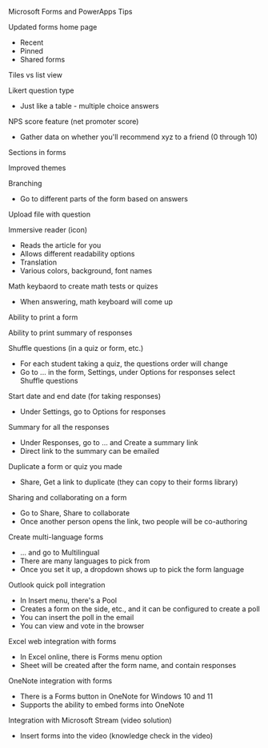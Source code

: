 Microsoft Forms and PowerApps Tips

Updated forms home page
- Recent
- Pinned
- Shared forms

Tiles vs list view

Likert question type
- Just like a table - multiple choice answers

NPS score feature (net promoter score)
- Gather data on whether you'll recommend xyz to a friend (0 through 10)

Sections in forms

Improved themes

Branching
- Go to different parts of the form based on answers

Upload file with question

Immersive reader (icon)
- Reads the article for you
- Allows different readability options
- Translation
- Various colors, background, font names

Math keybaord to create math tests or quizes
- When answering, math keyboard will come up

Ability to print a form

Ability to print summary of responses

Shuffle questions (in a quiz or form, etc.)
- For each student taking a quiz, the questions order will change
- Go to ... in the form, Settings, under Options for responses select Shuffle questions

Start date and end date (for taking responses)
- Under Settings, go to Options for responses

Summary for all the responses
- Under Responses, go to ... and Create a summary link
- Direct link to the summary can be emailed

Duplicate a form or quiz you made
- Share, Get a link to duplicate (they can copy to their forms library)
 
Sharing and collaborating on a form
- Go to Share, Share to collaborate
- Once another person opens the link, two people will be co-authoring

Create multi-language forms
- ... and go to Multilingual
- There are many languages to pick from
- Once you set it up, a dropdown shows up to pick the form language

Outlook quick poll integration
- In Insert menu, there's a Pool 
- Creates a form on the side, etc., and it can be configured to create a poll
- You can insert the poll in the email
- You can view and vote in the browser

Excel web integration with forms
- In Excel online, there is Forms menu option
- Sheet will be created after the form name, and contain responses

OneNote integration with forms
- There is a Forms button in OneNote for Windows 10 and 11
- Supports the ability to embed forms into OneNote

Integration with Microsoft Stream (video solution)
- Insert forms into the video (knowledge check in the video)



















